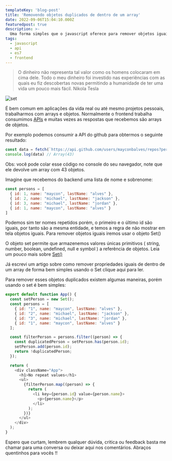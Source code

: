 ```yaml
---
templateKey: 'blog-post'
title: 'Removendo objetos duplicados de dentro de um array'
date: 2022-09-06T15:04:10.000Z
featuredpost: true
description: >-
  Uma forma simples que o javascript oferece para remover objetos iguais de dentro de um array usando a API Set().
tags:
  - javascript
  - api
  - es7
  - frontend
---
```


> O dinheiro não representa tal valor como os homens colocaram em cima dele. Todo o meu dinheiro foi investido nas experiências com as quais eu fiz descobertas novas permitindo a humanidade de ter uma vida um pouco mais fácil. Nikola Tesla

![set](https://miro.medium.com/max/1400/1*V3vMdJ9-ZLGpjB-Snw_d1Q.jpeg)

É bem comum em aplicações da vida real ou até mesmo projetos pessoais, trabalharmos com arrays e objetos. Normalmente o frontend trabalha consumimos [APIs](https://www.redhat.com/pt-br/topics/api/what-are-application-programming-interfaces) e muitas vezes as respostas que recebemos são arrays de objetos.

Por exemplo podemos consumir a API do github para obtermos o seguinte resultado:

```javascript
const data = fetch(`https://api.github.com/users/mayconbalves/repos?per_page=50`).then(res => res.json()).then(resp => resp)
console.log(data) // Array(43)
```

Obs: você pode colar esse código no console do seu navegador, note que ele devolve um array com 43 objetos.

Imagine que recebemos do backend uma lista de nome e sobrenome:

```javascript
const persons = [
  { id: 1, name: "maycon", lastName: "alves" },
  { id: 2, name: "michael", lastName: "jackson" },
  { id: 3, name: "michael", lastName: "jordan" },
  { id: 1, name: "maycon", lastName: "alves" }
]
```

Podemos sim ter nomes repetidos porém, o primeiro e o último id são iguais, por tanto são a mesma entidade, e temos a regra de não mostrar em tela objetos iguais. Para remover objetos iguais iremos usar o objeto Set()

O objeto set permite que armazenemos valores únicas primitivos ( string, number, boolean, undefined, null e symbol ) a referência de objetos. Leia um pouco mais sobre [Set()](https://developer.mozilla.org/pt-BR/docs/Web/JavaScript/Reference/Global_Objects/Set)

Já escrevi um artigo sobre como remover propriedades iguais de dentro de um array de forma bem simples usando o Set clique aqui para ler.

Para remover esses objetos duplicados existem algumas maneiras, porém usando o set é bem simples:

```javascript
export default function App() {
  const setPerson = new Set();
  const persons = [
    { id: "1", name: "maycon", lastName: "alves" },
    { id: "2", name: "michael", lastName: "jackson" },
    { id: "3", name: "michael", lastName: "jordan" },
    { id: "1", name: "maycon", lastName: "alves" }
  ];

  const filterPerson = persons.filter((person) => {
    const duplicatedPerson = setPerson.has(person.id);
    setPerson.add(person.id);
    return !duplicatedPerson;
  });

  return (
    <div className="App">
      <h1>No repeat values</h1>
      <ul>
        {filterPerson.map((person) => {
          return (
            <li key={person.id} value={person.name}>
              <p>{person.name}</p>
            </li>
          );
        })}
      </ul>
    </div>
  );
}
```

Espero que curtam, lembrem qualquer dúvida, critica ou feedback basta me chamar para uma conversa ou deixar aqui nos comentários. Abraços quentinhos para vocês !!
